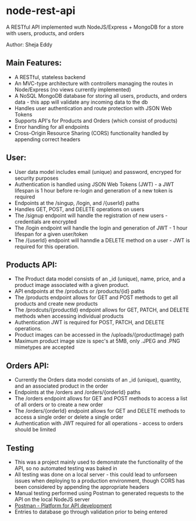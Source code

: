# node-rest-api
A RESTful API implemented wuth NodeJS/Express + MongoDB for a store with users, products, and orders

Author: Sheja Eddy

## Main Features:
- A RESTful, stateless backend
- An MVC-type architecture with controllers managing the routes in Node/Express (no views currently implemented)
- A NoSQL MongoDB database for storing all users, products, and orders data - this app will validate any incoming data to the db
- Handles user authentication and route protection with JSON Web Tokens
- Supports API's for Products and Orders (which consist of products)
- Error handling for all endpoints
- Cross-Origin Resource Sharing (CORS) functionality handled by appending correct headers

## User:
- User data model includes email (unique) and password, encryped for security purposes
- Authentication is handled using JSON Web Tokens (JWT) - a JWT lifespan is 1 hour before re-login and generation of a new token is required
- Endpoints at the /singup, /login, and /{userId} paths
- Handles GET, POST, and DELETE operations on users
- The /signup endpoint will handle the registration of new users - credentials are encrypted
- The /login endpoint will handle the login and generation of JWT - 1 hour lifespan for a given user/token
- The /{userId} endpoint will hanndle a DELETE method on a user - JWT is required for this operation.

## Products API:
- The Product data model consists of an _id (unique), name, price, and a product image associated with a given product.
- API endpoints at the /products or /products/{id} paths
- The /products endpoint allows for GET and POST methods to get all products and create new products
- The /prodcuts/{productId} endpoint allows for GET, PATCH, and DELETE methods when accessing individual products
- Authentication JWT is required for POST, PATCH, and DELETE operations.
- Product images can be accessed in the /uploads/{productImage} path
- Maximum product image size is spec's at 5MB, only .JPEG and .PNG mimetypes are accepted

## Orders API:
- Currently the Orders data model consists of an _id (unique), quantity, and an associated product in the order
- Endpoints at the /orders and /orders/{orderId} paths
- The /orders endpoint allows for GET and POST methods to access a list of all orders or to create a new order
- The /orders/{orderId} endpoint allows for GET and DELETE methods to access a single order or delete a single order
- Authentication with JWT required for all operations - access to orders should be limited

## Testing
- This was a project mainly used to demonstrate the functionality of the API, so no automated testing was baked in
- All testing was done on a local server - this could lead to unforseen issues when deploying to a production environment, though CORS has been considered by appending the appropriate headers
- Manual testing performed using Postman to generated requests to the API on the local NodeJS server
- [Postman - Platform for API development](https://www.getpostman.com/)
- Entries to database go through validation prior to being entered
